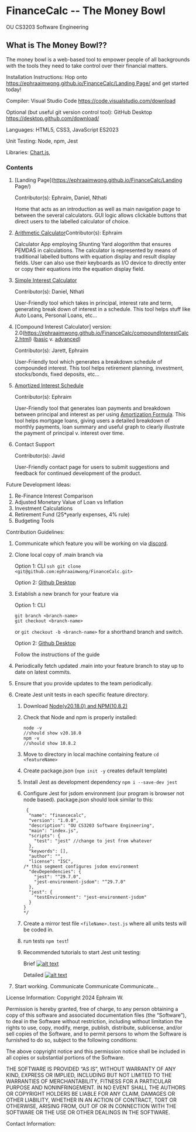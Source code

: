 # FinanceCalc -- The Money Bowl

OU CS3203 Software Engineering

## What is The Money Bowl??

The money bowl is a web-based tool to empower people of all backgrounds with the tools they need to take control over their financial matters.

Installation Instructions: Hop onto [https://ephraaimwong.github.io/FinanceCalc/Landing Page/](https://ephraaimwong.github.io/FinanceCalc/Landing%20Page/) and get started today!

Compiler: Visual Studio Code https://code.visualstudio.com/download

Optional (but useful git version control tool): GitHub Desktop https://desktop.github.com/download/

Languages: HTML5, CSS3, JavaScript ES2023

Unit Testing: Node, npm, Jest

Libraries: [Chart.js](https://cdn.jsdelivr.net/npm/chart.js),

### Contents

1) [Landing Page](https://ephraaimwong.github.io/FinanceCalc/Landing Page/)

   Contributor(s): Ephraim, Daniel, Nthati

   Home that acts as an introduction as well as main navigation page to between the several calculators. GUI logic allows clickable buttons that direct users to the labelled calculator of choice.
2) [Arithmetic Calculator](https://ephraaimwong.github.io/FinanceCalc/basicCalc2.html)Contributor(s): Ephraim

   Calculator App employing Shunting Yard alogorithm that ensures PEMDAS in calculations. The calculator is represented by means of traditional labelled buttons with equation display and result display fields. User can also use their keyboards as I/O device to directly enter or copy their equations into the equation display field.
3) [Simple Interest Calculator](https://ephraaimwong.github.io/FinanceCalc/interestCalcSimple.html)

   Contributor(s): Daniel, Nthati

   User-Friendly tool which takes in principal, interest rate and term, generating break down of interest in a schedule.
   This tool helps stuff like Auto Loans, Personal Loans, etc...
4) [Compound Interest Calculator] version: 2.0(https://ephraaimwong.github.io/FinanceCalc/compoundInterestCalc2.html) ([basic](https://www.discover.com/online-banking/cd-lng-02/?cmpgnid=ps-bk-ggl-nonchck-agl-ggl-pmax-test-pmx&src=S00001AON&van=Dbank&gad_source=1&gclid=Cj0KCQjwz7C2BhDkARIsAA_SZKYJFrwuQYpUSMPo3B6_HE-QI17n864Sqpme6_yZD7zYNBMilg93O6AaAqifEALw_wcB&gclsrc=aw.ds) v. [advanced](https://www.investor.gov/financial-tools-calculators/calculators/compound-interest-calculator))

   Contributor(s): Jarett, Ephraim

   User-Friendly tool which generates a breakdown schedule of compounded interest.
   This tool helps retirement planning, investment, stocks/bonds, fixed deposits, etc...
5) [Amortized Interest Schedule](https://ephraaimwong.github.io/FinanceCalc/amortizationSchedule.html)

   Contributor(s): Ephraim

   User-Friendly tool that generates loan payments and breakdown between principal and interest as per using [Amortization Formula](https://www.highradius.com/resources/Blog/amortization-schedule-formula/).
   This tool helps mortgage loans, giving users a detailed breakdown of monthly payments, loan summary and useful graph to clearly illustrate the payment of principal v. interest over time.
6) Contact Support

   Contributor(s): Javid

   User-Friendly contact page for users to submit suggestions and feedback for continued development of the product.

Future Development Ideas:

1) Re-Finance Interest Comparison
2) Adjusted Monetary Value of Loan vs Inflation
3) Investment Calculations
4) Retirement Fund (25*yearly expenses, 4% rule)
5) Budgeting Tools

Contribution Guidelines:

1. Communicate which feature you will be working on via [discord](https://discord.gg/2tQTmb4dsb).
2. Clone local copy of .main branch via

   Option 1: CLI `ssh git clone <git@github.com:ephraaimwong/FinanceCalc.git>`

   Option 2: [Github Desktop](https://docs.github.com/en/desktop/overview/getting-started-with-github-desktop)
3. Establish a new branch for your feature via

   Option 1: CLI

   ```
   git branch <branch-name>
   git checkout <branch-name>
   ```

   or `git checkout -b <branch-name>` for a shorthand branch and switch.

   Option 2: [Github Desktop](https://docs.github.com/en/desktop/overview/getting-started-with-github-desktop)

   Follow the instructions of the guide
4. Periodically fetch updated .main into your feature branch to stay up to date on latest commits.
5. Ensure that you provide updates to the team periodically.
6. Create Jest unit tests in each specific feature directory.

   1. Download [Node(v20.18.0) and NPM(10.8.2)](https://nodejs.org/en/download/prebuilt-installer)
   2. Check that Node and npm is properly installed:

      ```
      node -v
      //should show v20.18.0
      npm -v
      //should show 10.8.2
      ```
   3. Move to directory in local machine containing feature `cd <featureName>`
   4. Create package.json (`npm init -y` creates default template)
   5. Install Jest as development dependency `npm i --save-dev jest`
   6. Configure Jest for jsdom environment (our program is browser not node based). package.json should look similar to this:

      ```
       {
        "name": "financecalc",
        "version": "1.0.0",
        "description": "OU CS3203 Software Engineering",
        "main": "index.js",
        "scripts": {
          "test": "jest" //change to jest from whatever
        },
        "keywords": [],
        "author": "",
        "license": "ISC",
      /* this segment configures jsdom environment
        "devDependencies": {
          "jest": "^29.7.0",
          "jest-environment-jsdom": "^29.7.0"
        },
        "jest": {
          "testEnvironment": "jest-environment-jsdom"
        }
      }
      */
      ```
   7. Create a mirror test file `<fileName>.test.js` where all units tests will be coded in.
   8. run tests `npm test`!
   9. Recommended tutorials to start Jest unit testing:

      Brief
      [![alt text](https://img.youtube.com/vi/FgnxcUQ5vho/0.jpg)](https://www.youtube.com/watch?v=FgnxcUQ5vho)

      Detailed
      [![alt text](https://img.youtube.com/vi/zuKbR4Q428o/0.jpg)](https://www.youtube.com/watch?v=zuKbR4Q428o)
7. Start working.
   Communicate Communicate Communicate...

License Information:
Copyright 2024 Ephraim W.

Permission is hereby granted, free of charge, to any person obtaining a copy of this software and associated documentation files (the “Software”), to deal in the Software without restriction, including without limitation the rights to use, copy, modify, merge, publish, distribute, sublicense, and/or sell copies of the Software, and to permit persons to whom the Software is furnished to do so, subject to the following conditions:

The above copyright notice and this permission notice shall be included in all copies or substantial portions of the Software.

THE SOFTWARE IS PROVIDED “AS IS”, WITHOUT WARRANTY OF ANY KIND, EXPRESS OR IMPLIED, INCLUDING BUT NOT LIMITED TO THE WARRANTIES OF MERCHANTABILITY, FITNESS FOR A PARTICULAR PURPOSE AND NONINFRINGEMENT. IN NO EVENT SHALL THE AUTHORS OR COPYRIGHT HOLDERS BE LIABLE FOR ANY CLAIM, DAMAGES OR OTHER LIABILITY, WHETHER IN AN ACTION OF CONTRACT, TORT OR OTHERWISE, ARISING FROM, OUT OF OR IN CONNECTION WITH THE SOFTWARE OR THE USE OR OTHER DEALINGS IN THE SOFTWARE.

Contact Information:
